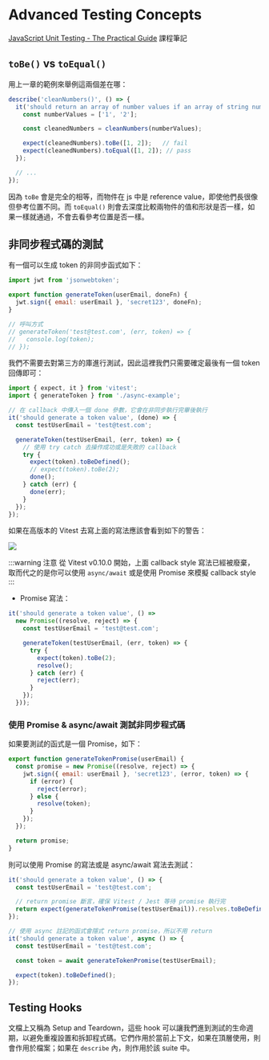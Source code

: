 # Advanced Testing Concepts

[JavaScript Unit Testing - The Practical Guide](https://www.udemy.com/course/javascript-unit-testing-the-practical-guide/) 課程筆記

## `toBe()` vs `toEqual()`

用上一章的範例來舉例這兩個差在哪：

```js
describe('cleanNumbers()', () => {
  it('should return an array of number values if an array of string number values is provided', () => {
    const numberValues = ['1', '2'];

    const cleanedNumbers = cleanNumbers(numberValues);

    expect(cleanedNumbers).toBe([1, 2]);   // fail
    expect(cleanedNumbers).toEqual([1, 2]); // pass
  });

  // ...
});
```

因為 `toBe` 會是完全的相等，而物件在 js 中是 reference value，即使他們長很像但參考位置不同。而 `toEqual()` 則會去深度比較兩物件的值和形狀是否一樣，如果一樣就通過，不會去看參考位置是否一樣。

## 非同步程式碼的測試

有一個可以生成 token 的非同步函式如下：

```js
import jwt from 'jsonwebtoken';

export function generateToken(userEmail, doneFn) {
  jwt.sign({ email: userEmail }, 'secret123', doneFn);
}

// 呼叫方式
// generateToken('test@test.com', (err, token) => {
//   console.log(token);
// });
```

我們不需要去對第三方的庫進行測試，因此這裡我們只需要確定最後有一個 token 回傳即可：

```js
import { expect, it } from 'vitest';
import { generateToken } from './async-example';

// 在 callback 中傳入一個 done 參數，它會在非同步執行完畢後執行
it('should generate a token value', (done) => {
  const testUserEmail = 'test@test.com';

  generateToken(testUserEmail, (err, token) => {
    // 使用 try catch 去操作成功或是失敗的 callback
    try {
      expect(token).toBeDefined();
      // expect(token).toBe(2);
      done();
    } catch (err) {
      done(err);
    }
  });
});
```

如果在高版本的 Vitest 去寫上面的寫法應該會看到如下的警告：

![](https://i.imgur.com/wUyX1Gm.png)

:::warning 注意
從 Vitest v0.10.0 開始，上面 callback style 寫法已經被廢棄，取而代之的是你可以使用 `async/await` 或是使用 Promise 來模擬 callback style
:::

* Promise 寫法：
```js
it('should generate a token value', () =>
  new Promise((resolve, reject) => {
    const testUserEmail = 'test@test.com';

    generateToken(testUserEmail, (err, token) => {
      try {
        expect(token).toBe(2);
        resolve();
      } catch (err) {
        reject(err);
      }
    });
  }));
```

### 使用 Promise & async/await 測試非同步程式碼

如果要測試的函式是一個 Promise，如下：

```js
export function generateTokenPromise(userEmail) {
  const promise = new Promise((resolve, reject) => {
    jwt.sign({ email: userEmail }, 'secret123', (error, token) => {
      if (error) {
        reject(error);
      } else {
        resolve(token);
      }
    });
  });

  return promise;
}
```

則可以使用 Promise 的寫法或是 async/await 寫法去測試：

```js
it('should generate a token value', () => {
  const testUserEmail = 'test@test.com';

  // return promise 斷言，確保 Vitest / Jest 等待 promise 執行完
  return expect(generateTokenPromise(testUserEmail)).resolves.toBeDefined();
});

// 使用 async 註記的函式會隱式 return promise，所以不用 return
it('should generate a token value', async () => {
  const testUserEmail = 'test@test.com';

  const token = await generateTokenPromise(testUserEmail);

  expect(token).toBeDefined();
});
```

## Testing Hooks

文檔上又稱為 Setup and Teardown，這些 hook 可以讓我們進到測試的生命週期，以避免重複設置和拆卸程式碼。它們作用於當前上下文，如果在頂層使用，則會作用於檔案；如果在 `describe` 內，則作用於該 suite 中。


